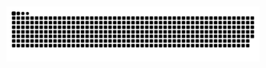 <picture>
  <source media="(prefers-color-scheme: dark)" srcset="https://raw.githubusercontent.com/izhangguapi/Interesting-Contributions/output/github-contribution-grid-snake-dark.svg">
  <source media="(prefers-color-scheme: light)" srcset="https://raw.githubusercontent.com/izhangguapi/Interesting-Contributions/output/github-contribution-grid-snake.svg">
  <img alt="github contribution grid snake animation" src="https://raw.githubusercontent.com/izhangguapi/Interesting-Contributions/output/github-contribution-grid-snake.svg">
</picture>
